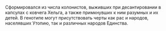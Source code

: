 Сформировался из числа колонистов, выживших при десантировании в капсулах с ковчега Хельга, а также примкнувших к ним разумных и их детей. В генотипе могут присутствовать черты как рас и народов, населявших Утопию, так и различных народов Единства.